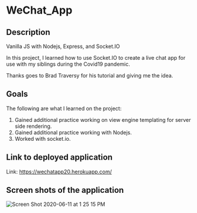 # WeChat_App

## Description
Vanilla JS with Nodejs, Express, and Socket.IO

In this project, I learned how to use Socket.IO to create a live chat app for use with my siblings during the Covid19 pandemic.

Thanks goes to Brad Traversy for his tutorial and giving me the idea.

## Goals

The following are what I learned on the project:
  
  <ol>
  <li>Gained additional practice working on view engine templating for server side rendering.</li>
  <li>Gained additional practice working with Nodejs.</li>
  <li>Worked with socket.io.</li>
  </ol>

## Link to deployed application
Link: https://wechatapp20.herokuapp.com/ 

## Screen shots of the application

![Screen Shot 2020-06-11 at 1 25 15 PM](https://user-images.githubusercontent.com/46943342/84422063-78774200-abea-11ea-9fe2-a9239ca121e6.png)



